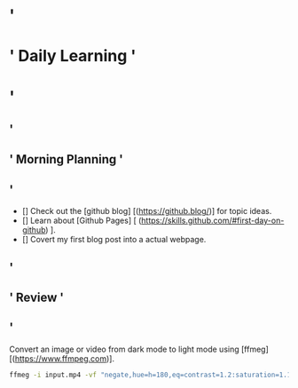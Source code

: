  # '<h1>' Daily Learning '<h1>'
 
## '<h2>' Morning Planning '<h2>'
- [] Check out the [github blog] [(https://github.blog/)] for topic ideas.
- [] Learn about [Github Pages] [ (https://skills.github.com/#first-day-on-github) ].
- [] Covert my first blog post into a actual webpage.
  
 ## '<h2>' Review '<h2>'
Convert an image or video from dark mode to light mode using [ffmeg] [(https://www.ffmpeg.com)].

```bash
ffmeg -i input.mp4 -vf "negate,hue=h=180,eq=contrast=1.2:saturation=1.1" output.p4
```
